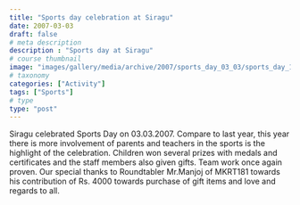 ```yaml
---
title: "Sports day celebration at Siragu"
date: 2007-03-03
draft: false
# meta description
description : "Sports day at Siragu"
# course thumbnail
image: "images/gallery/media/archive/2007/sports_day_03_03/sports_day_1.jpg"
# taxonomy
categories: ["Activity"]
tags: ["Sports"]
# type
type: "post"
---
```


Siragu celebrated Sports Day on 03.03.2007. Compare to last year, this year 
there is more involvement of parents and teachers in the sports is the 
highlight of the celebration. Children won several prizes with medals and 
certificates and the staff members also given gifts. Team work once again 
proven. Our special thanks to Roundtabler Mr.Manjoj of MKRT181 towards his 
contribution of Rs. 4000 towards purchase of gift items and love and regards 
to all.
